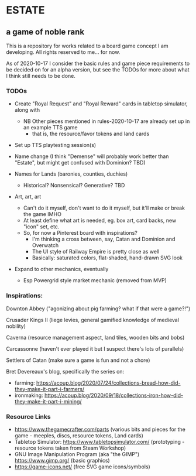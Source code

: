 # ESTATE
## a game of noble rank

This is a repository for works related to a board game concept I am developing.  All rights reserved to me... for now.

As of 2020-10-17 I consider the basic rules and game piece requirements to be decided on for an alpha version, but see the TODOs
for more about what I think still needs to be done.

### TODOs

- Create "Royal Request" and "Royal Reward" cards in tabletop simulator, along with 
    - NB Other pieces mentioned in rules-2020-10-17 are already set up in an example TTS game
        - that is, the resource/favor tokens and land cards

- Set up TTS playtesting session(s)

- Name change (I think "Demense" will probably work better than "Estate", but might get confused with Dominion? TBD)

- Names for Lands (baronies, counties, duchies)
  - Historical? Nonsensical? Generative? TBD

- Art, art, art
    - Can't do it myself, don't want to do it myself, but it'll make or break the game IMHO
    - At least define what art is needed, eg. box art, card backs, new "icon" set, etc.
    - So, for now a Pinterest board with inspirations?
        - I'm thinking a cross between, say, Catan and Dominion and Overwatch
        - The UI style of Railway Empire is pretty close as well
        - Basically: saturated colors, flat-shaded, hand-drawn SVG look

- Expand to other mechanics, eventually
  - Esp Powergrid style market mechanic (removed from MVP)

### Inspirations:
Downton Abbey ("agonizing about pig farming? what if that were a game?!")

Crusader Kings II (liege levies, general gamified knowledge of medieval nobility)

Caverna (resource management aspect, land tiles, wooden bits and bobs)

Carcassonne (haven't ever played it but I suspect there's lots of parallels)

Settlers of Catan (make sure a game is fun and not a chore)

Bret Devereaux's blog, specifically the series on:
 - farming: https://acoup.blog/2020/07/24/collections-bread-how-did-they-make-it-part-i-farmers/
 - ironmaking: https://acoup.blog/2020/09/18/collections-iron-how-did-they-make-it-part-i-mining/

### Resource Links

- https://www.thegamecrafter.com/parts (various bits and pieces for the game - meeples, discs, resource tokens, Land cards)
- Tabletop Simulator: https://www.tabletopsimulator.com/ (prototyping - resource tokens taken from Steam Workshop)
- GNU Image Manipulation Program (aka "the GIMP") https://www.gimp.org/ (basic graphics)
- https://game-icons.net/ (free SVG game icons/symbols)

